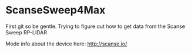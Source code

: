 # ScanseSweep4Max
First git so be gentle. Trying to figure out how to get data from the Scanse Sweep RP-LIDAR

Mode info about the device here: http://scanse.io/
